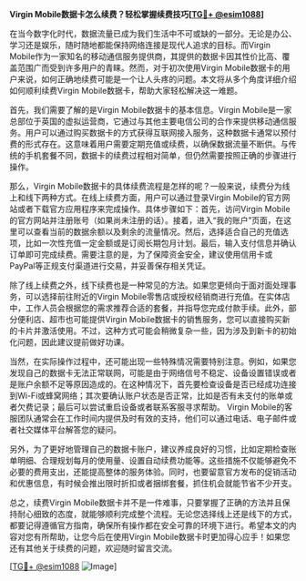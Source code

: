 **Virgin Mobile数据卡怎么续费？轻松掌握续费技巧[[TG💪+ @esim1088](https://t.me/s/esim1088)]**

在当今数字化时代，数据流量已成为我们生活中不可或缺的一部分。无论是办公、学习还是娱乐，随时随地都能保持网络连接是现代人追求的目标。而Virgin Mobile作为一家知名的移动通信服务提供商，其提供的数据卡因其性价比高、覆盖范围广而受到许多用户的青睐。然而，对于初次使用Virgin Mobile数据卡的用户来说，如何正确地续费可能是一个让人头疼的问题。本文将从多个角度详细介绍如何顺利续费Virgin Mobile数据卡，帮助大家轻松解决这一难题。

首先，我们需要了解的是Virgin Mobile数据卡的基本信息。Virgin Mobile是一家总部位于英国的虚拟运营商，它通过与其他主要电信公司的合作来提供移动通信服务。用户可以通过购买数据卡的方式获得互联网接入服务，这种数据卡通常以预付费的形式存在。这意味着用户需要定期充值或续费，以确保数据流量不断供。与传统的手机套餐不同，数据卡的续费过程相对简单，但仍然需要按照正确的步骤进行操作。

那么，Virgin Mobile数据卡的具体续费流程是怎样的呢？一般来说，续费分为线上和线下两种方式。在线上续费方面，用户可以通过登录Virgin Mobile的官方网站或者下载官方应用程序来完成操作。具体步骤如下：首先，访问Virgin Mobile的官方网站并注册账号（如果尚未注册的话）。接着，进入“我的账户”页面，在这里可以查看当前的数据余额以及剩余的流量情况。然后，选择适合自己的充值选项，比如一次性充值一定金额或是订阅长期包月计划。最后，输入支付信息并确认订单即可完成续费。需要注意的是，为了保障资金安全，建议使用信用卡或PayPal等正规支付渠道进行交易，并妥善保存相关凭证。

除了线上续费之外，线下续费也是一种常见的方法。如果您更倾向于面对面处理事务，可以选择前往附近的Virgin Mobile零售店或授权经销商进行充值。在实体店中，工作人员会根据您的需求推荐合适的套餐，并指导您完成付款手续。此外，部分便利店、超市也可能提供Virgin Mobile数据卡的销售服务，您可以直接购买新的卡片并激活使用。不过，这种方式可能会稍微复杂一些，因为涉及到新卡的初始化问题，因此建议提前做好功课。

当然，在实际操作过程中，还可能出现一些特殊情况需要特别注意。例如，如果您发现自己的数据卡无法正常联网，可能是由于网络信号不稳定、设备设置错误或者是账户余额不足等原因造成的。在这种情况下，首先要检查设备是否已经成功连接到Wi-Fi或蜂窝网络；其次要确认账户状态是否正常，比如是否有未支付的账单或者欠费记录；最后可以尝试重启设备或者联系客服寻求帮助。 Virgin Mobile的客服团队通常会在工作时间内提供及时有效的支持，他们可以通过电话、电子邮件或者社交媒体平台解答您的疑问。

另外，为了更好地管理自己的数据卡账户，建议养成良好的习惯，比如定期检查账单明细、合理规划每月的使用量、设置自动续费功能等。这些措施不仅能够避免不必要的费用支出，还能提高整体的服务体验。同时，也要留意官方发布的促销活动和优惠信息，有时候会推出限时折扣或者捆绑套餐，抓住机会就能节省不少开支。

总之，续费Virgin Mobile数据卡并不是一件难事，只要掌握了正确的方法并且保持耐心细致的态度，就能够顺利完成整个流程。无论您选择线上还是线下的方式，都要记得遵循官方指南，确保所有操作都在安全可靠的环境下进行。希望本文的内容对您有所帮助，让您今后在使用Virgin Mobile数据卡时更加得心应手！如果您还有其他关于续费的问题，欢迎随时留言交流。

[[TG💪+ @esim1088](https://t.me/s/esim1088) ![Image](https://i.postimg.cc/4NQfJmqS/Snipaste-2025-05-13-00-14-12.png)]